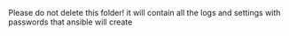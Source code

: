 Please do not delete this folder! 
it will contain all the logs and settings with passwords that ansible will create
